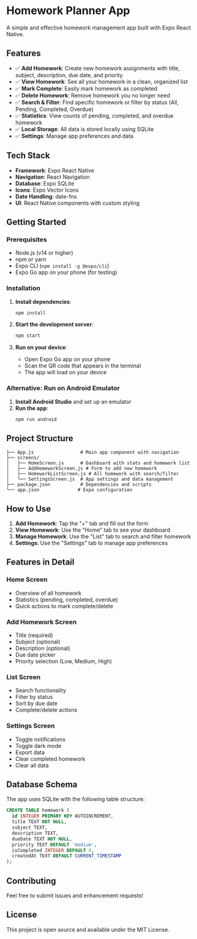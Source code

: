# Homework Planner App

A simple and effective homework management app built with Expo React Native.

## Features

- ✅ **Add Homework**: Create new homework assignments with title, subject, description, due date, and priority
- ✅ **View Homework**: See all your homework in a clean, organized list
- ✅ **Mark Complete**: Easily mark homework as completed
- ✅ **Delete Homework**: Remove homework you no longer need
- ✅ **Search & Filter**: Find specific homework or filter by status (All, Pending, Completed, Overdue)
- ✅ **Statistics**: View counts of pending, completed, and overdue homework
- ✅ **Local Storage**: All data is stored locally using SQLite
- ✅ **Settings**: Manage app preferences and data

## Tech Stack

- **Framework**: Expo React Native
- **Navigation**: React Navigation
- **Database**: Expo SQLite
- **Icons**: Expo Vector Icons
- **Date Handling**: date-fns
- **UI**: React Native components with custom styling

## Getting Started

### Prerequisites

- Node.js (v14 or higher)
- npm or yarn
- Expo CLI (`npm install -g @expo/cli`)
- Expo Go app on your phone (for testing)

### Installation

1. **Install dependencies**:
   ```bash
   npm install
   ```

2. **Start the development server**:
   ```bash
   npm start
   ```

3. **Run on your device**:
   - Open Expo Go app on your phone
   - Scan the QR code that appears in the terminal
   - The app will load on your device

### Alternative: Run on Android Emulator

1. **Install Android Studio** and set up an emulator
2. **Run the app**:
   ```bash
   npm run android
   ```

## Project Structure

```
├── App.js                 # Main app component with navigation
├── screens/
│   ├── HomeScreen.js      # Dashboard with stats and homework list
│   ├── AddHomeworkScreen.js # Form to add new homework
│   ├── HomeworkListScreen.js # All homework with search/filter
│   └── SettingsScreen.js  # App settings and data management
├── package.json           # Dependencies and scripts
└── app.json              # Expo configuration
```

## How to Use

1. **Add Homework**: Tap the "+" tab and fill out the form
2. **View Homework**: Use the "Home" tab to see your dashboard
3. **Manage Homework**: Use the "List" tab to search and filter homework
4. **Settings**: Use the "Settings" tab to manage app preferences

## Features in Detail

### Home Screen
- Overview of all homework
- Statistics (pending, completed, overdue)
- Quick actions to mark complete/delete

### Add Homework Screen
- Title (required)
- Subject (optional)
- Description (optional)
- Due date picker
- Priority selection (Low, Medium, High)

### List Screen
- Search functionality
- Filter by status
- Sort by due date
- Complete/delete actions

### Settings Screen
- Toggle notifications
- Toggle dark mode
- Export data
- Clear completed homework
- Clear all data

## Database Schema

The app uses SQLite with the following table structure:

```sql
CREATE TABLE homework (
  id INTEGER PRIMARY KEY AUTOINCREMENT,
  title TEXT NOT NULL,
  subject TEXT,
  description TEXT,
  dueDate TEXT NOT NULL,
  priority TEXT DEFAULT 'medium',
  isCompleted INTEGER DEFAULT 0,
  createdAt TEXT DEFAULT CURRENT_TIMESTAMP
);
```

## Contributing

Feel free to submit issues and enhancement requests!

## License

This project is open source and available under the MIT License.

